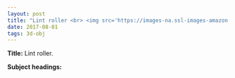 ```yaml
---
layout: post
title: "Lint roller <br> <img src='https://images-na.ssl-images-amazon.com/images/I/715wnCxsbrL._SL1500_.jpg' height='225' width='225'>"
date: 2017-08-01
tags: 3d-obj
---
```


**Title:** Lint roller.

**Subject headings:**
